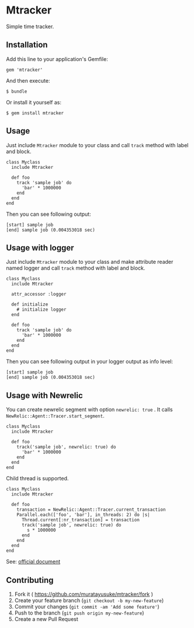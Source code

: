 # Mtracker

Simple time tracker.

## Installation

Add this line to your application's Gemfile:

    gem 'mtracker'

And then execute:

    $ bundle

Or install it yourself as:

    $ gem install mtracker

## Usage

Just include `Mtracker` module to your class and call `track` method with label and block.

```
class Myclass
  include Mtracker

  def foo
    track 'sample job' do
      'bar' * 1000000
    end
  end
end
```

Then you can see following output:

```
[start] sample job
[end] sample job (0.004353018 sec)
```

## Usage with logger
Just include `Mtracker` module to your class and make attribute reader named logger and
call `track` method with label and block.

```
class Myclass
  include Mtracker

  attr_accessor :logger

  def initialize
    # initialize logger
  end

  def foo
    track 'sample job' do
      'bar' * 1000000
    end
  end
end
```

Then you can see following output in your logger output as info level:

```
[start] sample job
[end] sample job (0.004353018 sec)
```

## Usage with Newrelic
You can create newrelic segment with option `newrelic: true` .
It calls `NewRelic::Agent::Tracer.start_segment`.
```
class Myclass
  include Mtracker

  def foo
    track('sample job', newrelic: true) do
      'bar' * 1000000
    end
  end
end
```

Child thread is supported.
```
class Myclass
  include Mtracker

  def foo
    transaction = NewRelic::Agent::Tracer.current_transaction
    Parallel.each(['foo', 'bar'], in_threads: 2) do |s|
      Thread.current[:nr_transaction] = transaction
      track('sample job', newrelic: true) do
        s * 1000000
      end
    end
  end
end
```

See: [official document](https://docs.newrelic.com/docs/apm/agents/ruby-agent/api-guides/ruby-custom-instrumentation/)

## Contributing

1. Fork it ( https://github.com/muratayusuke/mtracker/fork )
2. Create your feature branch (`git checkout -b my-new-feature`)
3. Commit your changes (`git commit -am 'Add some feature'`)
4. Push to the branch (`git push origin my-new-feature`)
5. Create a new Pull Request
